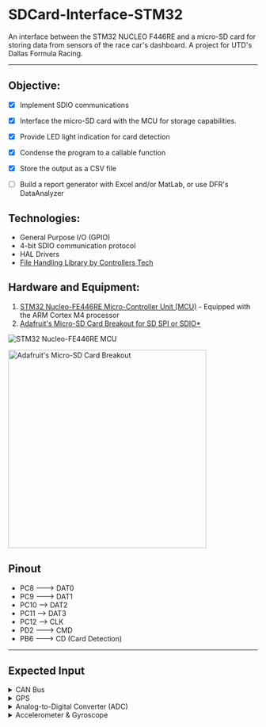 # SDCard-Interface-STM32
An interface between the STM32 NUCLEO F446RE and a micro-SD card for storing data from sensors of the race car's dashboard. A project for UTD's Dallas Formula Racing.
***
## Objective:
- [x] Implement SDIO communications
- [x] Interface the micro-SD card with the MCU for storage capabilities.
- [x] Provide LED light indication for card detection
- [x] Condense the program to a callable function
- [x] Store the output as a CSV file
- [ ] Build a report generator with Excel and/or MatLab, or use DFR's DataAnalyzer


## Technologies:
* General Purpose I/O (GPIO)
* 4-bit SDIO communication protocol
* HAL Drivers
* [File Handling Library by Controllers Tech](https://controllerstech.com/interface-sd-card-with-sdio-in-stm32/)

## Hardware and Equipment:

1. [STM32 Nucleo-FE446RE Micro-Controller Unit (MCU)](https://www.st.com/en/evaluation-tools/nucleo-f446re.html) - Equipped with the ARM Cortex M4 processor
2. [Adafruit's Micro-SD Card Breakout for SD SPI or SDIO*](https://www.adafruit.com/product/4682)

![STM32 Nucleo-FE446RE MCU](https://www.st.com/bin/ecommerce/api/image.PF262063.en.feature-description-include-personalized-no-cpn-medium.jpg)

<img src="https://cdn-learn.adafruit.com/guides/images/000/003/056/medium640/4682-04.jpg" alt="Adafruit's Micro-SD Card Breakout" width="400">

## Pinout
* PC8 ---> DAT0
* PC9 ---> DAT1
* PC10 --> DAT2
* PC11 --> DAT3
* PC12 --> CLK
* PD2 ---> CMD
* PB6 ---> CD (Card Detection)
***

## Expected Input
<details>
  <summary>CAN Bus</summary>
  <p>- RPM <br>
    - TPS (Throttle Position Sensor) <br>
    - Fuel Open Time <br>
    - Ignition Angle <br>
    - Barometer <br>
    - Map (Manifold Absolute Pressure) <br>
    - Radiator Air Temp <br>
    - Radiator Coolant Temp <br>
    - AFR (Air Fuel Ratio) <br>
    - Oil Pressure <br>
    - Mass Air Flow Sensor <br>
    - Wheel Speed <br>
    - Battery Voltage
   </p>
</details>
<details>
  <summary>GPS</summary>
  <p>- Second, minute, hour, day, month, year <br>
    - Speed <br>
    - Latitude <br>
    - Longitude <br>
    - Ellipsoidal Height <br>
    - Sea Level Height
   </p>
</details>
<details>
  <summary>Analog-to-Digital Converter (ADC)</summary>
  <p>- Damper Sensing<br>
    - Steer Sensing <br>
    - Brake Sensing
   </p>
</details>
<details>
  <summary>Accelerometer & Gyroscope</summary>
  <p> - X, Y, & Z <br>
    - Roll <br>
    - Pitch <br>
    - Yaw
  </p>
</details>
